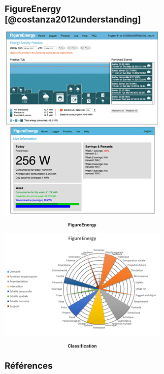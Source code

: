 # FigureEnergy [@costanza2012understanding]


![](images/FigureEnergy-screenshot3.png)
<h4 style="text-align:center">
FigureEnergy
</h4>

![](images/FigureEnergy-global.png)
<h4 style="text-align:center">
Classification
</h4>

# Références